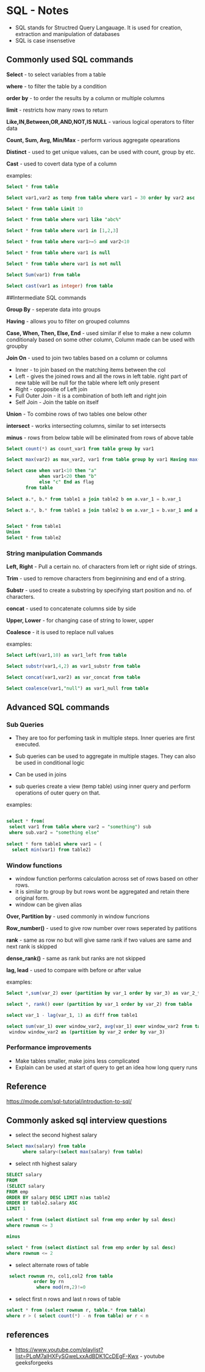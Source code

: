 # SQL - Notes

* SQL stands for Structred Query Langauage. It is used for creation, extraction and manipulation of databases
* SQL is case insensetive


## Commonly used SQL commands

**Select** - to select variables from a table

**where** - to filter the table by a condition

**order by** - to order the results by a column or multiple columns

**limit** - restricts how many rows to return

**Like,IN,Between,OR,AND,NOT,IS NULL** - various logical operators to filter data

**Count, Sum, Avg, Min/Max** - perform various aggregate opearations

**Distinct** - used to get unique values, can be used with count, group by etc.

**Cast** - used to covert data type of a column



examples:

```sql
Select * from table

Select var1,var2 as temp from table where var1 = 30 order by var2 asc

Select * from table Limit 10

Select * from table where var1 like "abc%"

Select * from table where var1 in [1,2,3]

Select * from table where var1>=5 and var2<10

Select * from table where var1 is null

Select * from table where var1 is not null

Select Sum(var1) from table

Select cast(var1 as integer) from table 

```

##Intermediate SQL commands

**Group By** - seperate data into groups

**Having** - allows you to filter on grouped columns

**Case, When, Then, Else, End** - used similar if else  to make a new column conditionaly based on some other column, Column made can be used with groupby

**Join On** - used to join two tables based on a column or columns
  * Inner - to join based on the matching items between the col
  * Left - gives the joined rows and all the rows in left table. right part of new table will be null for the table where left only present
  * Right - oppposite of Left join
  * Full Outer Join - it is a combination of both left and right join
  * Self Join - Join the table on itself
  
**Union** - To combine rows of two tables one below other

**intersect** - works intersecting columns, similar to set intersects

**minus** - rows from below table will be eliminated from rows of above table



```sql
Select count(*) as count_var1 from table group by var1

Select max(var2) as max_var2, var1 from table group by var1 Having max(var2) <10

Select case when var1<10 then "a"
            when var1<20 then "b"
            else "c" End as flag
       from table
  
Select a.*, b.* from table1 a join table2 b on a.var_1 = b.var_1

Select a.*, b.* from table1 a join table2 b on a.var_1 = b.var_1 and a.var_2 = b.var_2


Select * from table1
Union
Select * from table2

```
### String manipulation Commands

**Left, Right** - Pull a certain no. of characters from left or right side of strings.

**Trim** - used to remove characters from beginnining and end of a string.

**Substr** - used to create a substring by specifying start position and no. of characters.

**concat** - used to concatenate columns side by side

**Upper, Lower** - for changing case of string to lower, upper

**Coalesce** - it is used to replace null values

examples:
```sql
Select Left(var1,10) as var1_left from table

Select substr(var1,4,2) as var1_substr from table

Select concat(var1,var2) as var_concat from table

Select coalesce(var1,"null") as var1_null from table

```

## Advanced SQL commands

### Sub Queries
* They are too for perfoming task in multiple steps. Inner queries are first executed.

* Sub queries can be used to aggregate in multiple stages. They can also be used in conditional logic 

* Can be used in joins

* sub queries create a view (temp table) using inner query and perform operations of outer query on that.

examples:
```sql

select * from(
 select var1 from table where var2 = "something") sub
 where sub.var2 = "something else"
 
select * form table1 where var1 = (
  select min(var1) from table2)
 ```
 
### Window functions
* window function performs calculation across set of rows based on other rows.
* it is similar to group by but rows wont be aggregated and retain there original form.
* window can be given alias

**Over, Partition by** - used commonly in window funcrions

**Row_number()** - used to give row number over rows seperated by patitions

**rank** - same as row no but will give same rank if two values are same and next rank is skipped

**dense_rank()** - same as rank but ranks are not skipped

**lag, lead** - used to compare with before or after value

examples:
```sql
Select *,sum(var_2) over (partition by var_1 order by var_3) as var_2_total from table

select *, rank() over (partition by var_1 order by var_2) from table

select var_1 - lag(var_1, 1) as diff from table1

select sum(var_1) over window_var2, avg(var_1) over window_var2 from table
 window window_var2 as (partition by var_2 order by var_3)

```
### Performance improvements
* Make tables smaller, make joins less complicated
* Explain can be used at start of query to get an idea how long query runs


## Reference
https://mode.com/sql-tutorial/introduction-to-sql/

## Commonly asked sql interview questions

* select the second highest salary

```sql
Select max(salary) from table 
      where salary<(select max(salary) from table)
```
* select nth highest salary 

```sql
SELECT salary 
FROM
(SELECT salary 
FROM emp
ORDER BY salary DESC LIMIT n)as table2 
ORDER BY table2.salary ASC
LIMIT 1

select * from (select distinct sal from emp order by sal desc)
where rownum <= 3

minus

select * from (select distinct sal from emp order by sal desc)
where rownum <= 2
```
* select alternate rows of table

```sql
 select rownum rn, col1,col2 from table
          order by rn
           where mod(rn,2)!=0
```
* select first n rows and last n rows of table

```sql
select * from (select rownum r, table.* from table)
where r > ( select count(*) - n from table) or r < n
```



## references
* https://www.youtube.com/playlist?list=PLqM7alHXFySGweLxxAdBDK1CcDEgF-Kwx - youtube geeksforgeeks




